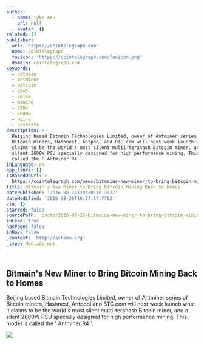 ```yaml
---
author:
  - name: Iyke Aru
    url: null
    avatar: {}
related: []
publisher:
  url: 'https://cointelegraph.com'
  name: CoinTelegraph
  favicon: 'https://cointelegraph.com/favicon.png'
  domain: cointelegraph.com
keywords:
  - bitmain
  - antminer
  - bitcoin
  - apw5
  - noise
  - mining
  - 220v
  - 2600w
  - pci-e
  - hashrate
description: >-
  Beijing based Bitmain Technologies Limited, owner of Antminer series of
  Bitcoin miners, Hashnest, Antpool and BTC.com will next week launch what it
  claims to be the world's most silent multi-terahash Bitcoin miner, and a
  silent 2600W PSU specially designed for high performance mining. This model is
  called the ' Antminer R4 '.
inLanguage: en
app_links: []
isBasedOnUrl: >-
  https://cointelegraph.com/news/bitmains-new-miner-to-bring-bitcoin-mining-back-to-homes
title: Bitmain's New Miner to Bring Bitcoin Mining Back to Homes
datePublished: '2016-08-26T20:30:10.337Z'
dateModified: '2016-08-26T16:27:57.778Z'
via: {}
starred: false
sourcePath: _posts/2016-08-26-bitmains-new-miner-to-bring-bitcoin-mining-back-to-homes.md
inFeed: true
hasPage: false
inNav: false
_context: 'http://schema.org'
_type: MediaObject

---
```

<article style=""><h1>Bitmain's New Miner to Bring Bitcoin Mining Back to Homes</h1><p>Beijing based Bitmain Technologies Limited, owner of Antminer series of Bitcoin miners, Hashnest, Antpool and BTC.com will next week launch what it claims to be the world's most silent multi-terahash Bitcoin miner, and a silent 2600W PSU specially designed for high performance mining. This model is called the ' Antminer R4 '.</p><img src="https://cointelegraph.com/images/725_Ly9jb2ludGVsZWdyYXBoLmNvbS9zdG9yYWdlL3VwbG9hZHMvdmlldy85YzI3NTE1ZTcyZjU1ZjUyZmUzNjM3ODA0NzlmNTFjMC5qcGc=.jpg" /></article>